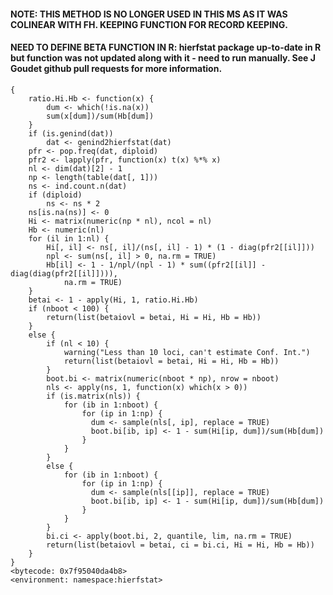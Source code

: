 #### NOTE: THIS METHOD IS NO LONGER USED IN THIS MS AS IT WAS COLINEAR WITH FH. KEEPING FUNCTION FOR RECORD KEEPING.

#### NEED TO DEFINE BETA FUNCTION IN R: hierfstat package up-to-date in R but function was not updated along with it - need to run manually. See J Goudet github pull requests for more information.


```function (dat, nboot = 0, lim = c(0.025, 0.975), diploid = TRUE) 
{
    ratio.Hi.Hb <- function(x) {
        dum <- which(!is.na(x))
        sum(x[dum])/sum(Hb[dum])
    }
    if (is.genind(dat)) 
        dat <- genind2hierfstat(dat)
    pfr <- pop.freq(dat, diploid)
    pfr2 <- lapply(pfr, function(x) t(x) %*% x)
    nl <- dim(dat)[2] - 1
    np <- length(table(dat[, 1]))
    ns <- ind.count.n(dat)
    if (diploid) 
        ns <- ns * 2
    ns[is.na(ns)] <- 0
    Hi <- matrix(numeric(np * nl), ncol = nl)
    Hb <- numeric(nl)
    for (il in 1:nl) {
        Hi[, il] <- ns[, il]/(ns[, il] - 1) * (1 - diag(pfr2[[il]]))
        npl <- sum(ns[, il] > 0, na.rm = TRUE)
        Hb[il] <- 1 - 1/npl/(npl - 1) * sum((pfr2[[il]] - diag(diag(pfr2[[il]]))), 
            na.rm = TRUE)
    }
    betai <- 1 - apply(Hi, 1, ratio.Hi.Hb)
    if (nboot < 100) {
        return(list(betaiovl = betai, Hi = Hi, Hb = Hb))
    }
    else {
        if (nl < 10) {
            warning("Less than 10 loci, can't estimate Conf. Int.")
            return(list(betaiovl = betai, Hi = Hi, Hb = Hb))
        }
        boot.bi <- matrix(numeric(nboot * np), nrow = nboot)
        nls <- apply(ns, 1, function(x) which(x > 0))
        if (is.matrix(nls)) {
            for (ib in 1:nboot) {
                for (ip in 1:np) {
                  dum <- sample(nls[, ip], replace = TRUE)
                  boot.bi[ib, ip] <- 1 - sum(Hi[ip, dum])/sum(Hb[dum])
                }
            }
        }
        else {
            for (ib in 1:nboot) {
                for (ip in 1:np) {
                  dum <- sample(nls[[ip]], replace = TRUE)
                  boot.bi[ib, ip] <- 1 - sum(Hi[ip, dum])/sum(Hb[dum])
                }
            }
        }
        bi.ci <- apply(boot.bi, 2, quantile, lim, na.rm = TRUE)
        return(list(betaiovl = betai, ci = bi.ci, Hi = Hi, Hb = Hb))
    }
}
<bytecode: 0x7f95040da4b8>
<environment: namespace:hierfstat>
```
